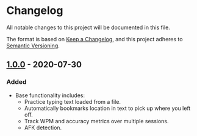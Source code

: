 # Changelog
All notable changes to this project will be documented in this file.

The format is based on [Keep a Changelog](https://keepachangelog.com/en/1.0.0/),
and this project adheres to [Semantic Versioning](https://semver.org/spec/v2.0.0.html).

## [1.0.0] - 2020-07-30
### Added
 - Base functionality includes:
    - Practice typing text loaded from a file.
    - Automatically bookmarks location in text to pick up where you left off.
    - Track WPM and accuracy metrics over multiple sessions.
    - AFK detection.

 [1.0.0]: https://github.com/meebuhs/typey-boi/releases/tag/v1.0.0